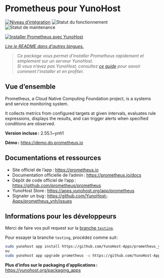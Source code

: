 <!--
Nota bene : ce README est automatiquement généré par <https://github.com/YunoHost/apps/tree/master/tools/readme_generator>
Il NE doit PAS être modifié à la main.
-->

# Prometheus pour YunoHost

[![Niveau d’intégration](https://dash.yunohost.org/integration/prometheus.svg)](https://ci-apps.yunohost.org/ci/apps/prometheus/) ![Statut du fonctionnement](https://ci-apps.yunohost.org/ci/badges/prometheus.status.svg) ![Statut de maintenance](https://ci-apps.yunohost.org/ci/badges/prometheus.maintain.svg)

[![Installer Prometheus avec YunoHost](https://install-app.yunohost.org/install-with-yunohost.svg)](https://install-app.yunohost.org/?app=prometheus)

*[Lire le README dans d'autres langues.](./ALL_README.md)*

> *Ce package vous permet d’installer Prometheus rapidement et simplement sur un serveur YunoHost.*  
> *Si vous n’avez pas YunoHost, consultez [ce guide](https://yunohost.org/install) pour savoir comment l’installer et en profiter.*

## Vue d’ensemble

Prometheus, a Cloud Native Computing Foundation project, is a systems and service monitoring system.

It collects metrics from configured targets at given intervals, evaluates rule expressions, displays the results, and can trigger alerts when specified conditions are observed.


**Version incluse :** 2.55.1~ynh1

**Démo :** <https://demo.do.prometheus.io>
## Documentations et ressources

- Site officiel de l’app : <https://prometheus.io>
- Documentation officielle de l’admin : <https://prometheus.io/docs>
- Dépôt de code officiel de l’app : <https://github.com/prometheus/prometheus>
- YunoHost Store : <https://apps.yunohost.org/app/prometheus>
- Signaler un bug : <https://github.com/YunoHost-Apps/prometheus_ynh/issues>

## Informations pour les développeurs

Merci de faire vos pull request sur la [branche `testing`](https://github.com/YunoHost-Apps/prometheus_ynh/tree/testing).

Pour essayer la branche `testing`, procédez comme suit :

```bash
sudo yunohost app install https://github.com/YunoHost-Apps/prometheus_ynh/tree/testing --debug
ou
sudo yunohost app upgrade prometheus -u https://github.com/YunoHost-Apps/prometheus_ynh/tree/testing --debug
```

**Plus d’infos sur le packaging d’applications :** <https://yunohost.org/packaging_apps>
